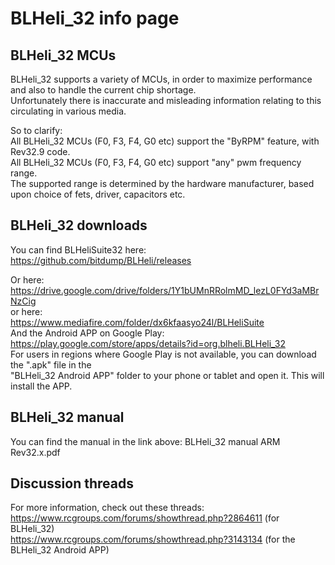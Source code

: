 # BLHeli_32 info page  

## BLHeli_32 MCUs 
BLHeli_32 supports a variety of MCUs, in order to maximize performance and also to handle the current chip shortage.  
Unfortunately there is inaccurate and misleading information relating to this circulating in various media.

So to clarify:  
All BLHeli_32 MCUs (F0, F3, F4, G0 etc) support the "ByRPM" feature, with Rev32.9 code.  
All BLHeli_32 MCUs (F0, F3, F4, G0 etc) support "any" pwm frequency range.  
The supported range is determined by the hardware manufacturer, based upon choice of fets, driver, capacitors etc.

## BLHeli_32 downloads  

You can find BLHeliSuite32 here:
https://github.com/bitdump/BLHeli/releases

Or here:
https://drive.google.com/drive/folders/1Y1bUMnRRolmMD_lezL0FYd3aMBrNzCig   
or here:   
https://www.mediafire.com/folder/dx6kfaasyo24l/BLHeliSuite   
And the Android APP on Google Play:   
https://play.google.com/store/apps/details?id=org.blheli.BLHeli_32  
For users in regions where Google Play is not available, you can download the ".apk" file in the  
"BLHeli_32 Android APP" folder to your phone or tablet and open it. This will install the APP.  

## BLHeli_32 manual

You can find the manual in the link above: BLHeli_32 manual ARM Rev32.x.pdf

## Discussion threads

For more information, check out these threads:  
https://www.rcgroups.com/forums/showthread.php?2864611 (for BLHeli_32)  
https://www.rcgroups.com/forums/showthread.php?3143134 (for the BLHeli_32 Android APP)  
